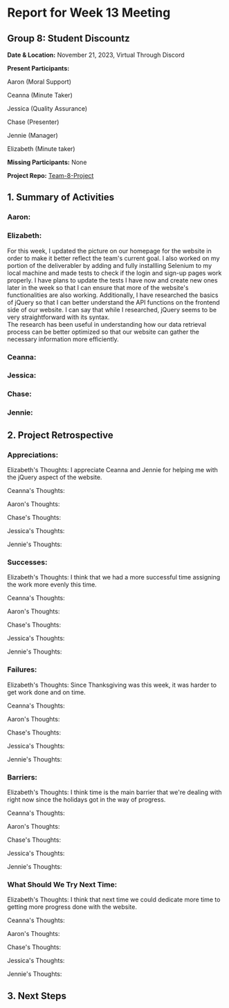 # Report for Week 13 Meeting

## Group 8: Student Discountz

**Date & Location:** November 21, 2023, Virtual Through Discord

**Present Participants:**

Aaron (Moral Support)

Ceanna (Minute Taker) 

Jessica (Quality Assurance)

Chase (Presenter)

Jennie (Manager)

Elizabeth (Minute taker)

**Missing Participants:** None 

**Project Repo:** [Team-8-Project](https://github.com/aaronr7734/team-8-project "Our Repository")

## 1. Summary of Activities

### **Aaron**:


### **Elizabeth**: 
For this week, I updated the picture on our homepage for the website in order to make it better reflect the team's current goal. I also worked on my portion of the deliverabler by adding and fully installling Selenium to my local machine and made tests to check if the login and sign-up pages work properly. I have plans to update the tests I have now and create new ones later in the week so that I can ensure that more of the website's functionalities are also working. Additionally, I have researched the basics of jQuery so that I can better understand the API functions on the frontend side of our website. I can say that while I researched, jQuery seems to be very straightforward with its syntax.\
The research has been useful in understanding how our data retrieval process can be better optimized so that our website can gather the necessary information more efficiently.


### **Ceanna**:


### **Jessica**: 


### **Chase**:


### **Jennie**: 


## 2. Project Retrospective
### **Appreciations**: 

   Elizabeth's Thoughts: I appreciate Ceanna and Jennie for helping me with the jQuery aspect of the website.
   
   
   Ceanna's Thoughts:  
   

   Aaron's Thoughts: 
   

   Chase's Thoughts: 
   
   
   Jessica's Thoughts: 
   
   
   Jennie's Thoughts: 

   
### **Successes**: 

   Elizabeth's Thoughts: I think that we had a more successful time assigning the work more evenly this time.
   
   
   Ceanna's Thoughts:  
   

   Aaron's Thoughts: 
   

   Chase's Thoughts: 
   
   
   Jessica's Thoughts: 
   
   
   Jennie's Thoughts: 
   
### **Failures**: 

   Elizabeth's Thoughts: Since Thanksgiving was this week, it was harder to get work done and on time.
   
   
   Ceanna's Thoughts:  
   

   Aaron's Thoughts: 
   

   Chase's Thoughts: 
   
   
   Jessica's Thoughts: 
   
   
   Jennie's Thoughts: 
   
   
### **Barriers**: 
  
   Elizabeth's Thoughts: I think time is the main barrier that we're dealing with right now since the holidays got in the way of progress.
   
   
   Ceanna's Thoughts:  
   

   Aaron's Thoughts: 
   

   Chase's Thoughts: 
   
   
   Jessica's Thoughts: 
   
   
   Jennie's Thoughts: 
   
   
### **What Should We Try Next Time**: 
  
   Elizabeth's Thoughts: I think that next time we could dedicate more time to getting more progress done with the website.
   
   
   Ceanna's Thoughts:  
   

   Aaron's Thoughts: 
   

   Chase's Thoughts: 
   
   
   Jessica's Thoughts: 
   
   
   Jennie's Thoughts: 
   
   
## 3. Next Steps
